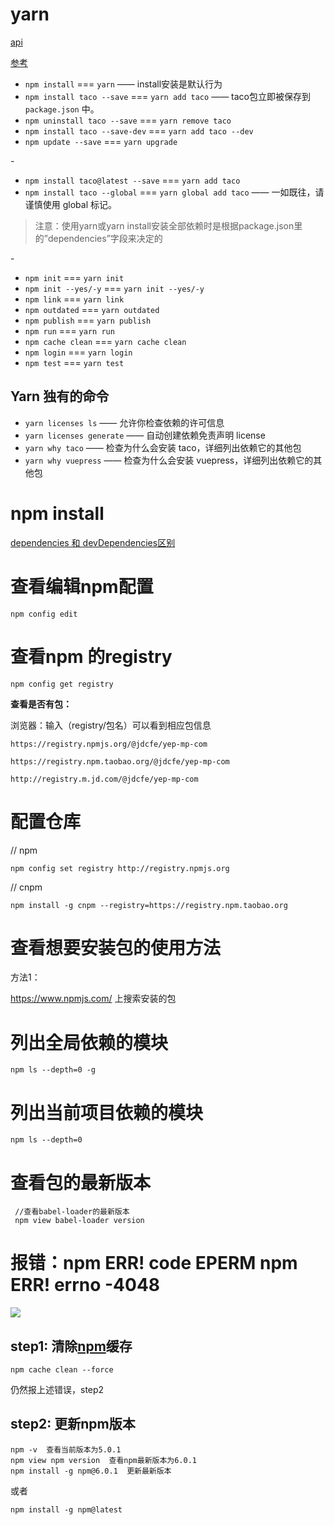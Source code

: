 # yarn

[api](https://yarnpkg.com/en/docs/cli/create)

[参考](https://www.jianshu.com/p/35008b80f698)

- `npm install` === `yarn` —— install安装是默认行为
- `npm install taco --save` === `yarn add taco` —— taco包立即被保存到 `package.json` 中。
- `npm uninstall taco --save` === `yarn remove taco`
- `npm install taco --save-dev` === `yarn add taco --dev`
- `npm update --save` === `yarn upgrade`

\-

- `npm install taco@latest --save` === `yarn add taco`
- `npm install taco --global` === `yarn global add taco` —— 一如既往，请谨慎使用 global 标记。

> 注意：使用yarn或yarn install安装全部依赖时是根据package.json里的”dependencies”字段来决定的

\-

- `npm init` === `yarn init`
- `npm init --yes/-y` === `yarn init --yes/-y`
- `npm link` === `yarn link`
- `npm outdated` === `yarn outdated`
- `npm publish` === `yarn publish`
- `npm run` === `yarn run`
- `npm cache clean` === `yarn cache clean`
- `npm login` === `yarn login`
- `npm test` === `yarn test`

## Yarn 独有的命令

- `yarn licenses ls` —— 允许你检查依赖的许可信息
- `yarn licenses generate` —— 自动创建依赖免责声明 license
- `yarn why taco` —— 检查为什么会安装 taco，详细列出依赖它的其他包
- `yarn why vuepress` —— 检查为什么会安装 vuepress，详细列出依赖它的其他包

# npm install

[dependencies 和 devDependencies区别](https://blog.csdn.net/csdn_yudong/article/details/83721870)



# 查看编辑npm配置

```
npm config edit
```

# 查看npm 的registry

```
npm config get registry
```

**查看是否有包：**

浏览器：输入（registry/包名）可以看到相应包信息

```
https://registry.npmjs.org/@jdcfe/yep-mp-com
```

```
https://registry.npm.taobao.org/@jdcfe/yep-mp-com
```

```
http://registry.m.jd.com/@jdcfe/yep-mp-com
```



# 配置仓库

// npm 

```
npm config set registry http://registry.npmjs.org
```



// cnpm

```
npm install -g cnpm --registry=https://registry.npm.taobao.org
```



# 查看想要安装包的使用方法

方法1： 

https://www.npmjs.com/ 上搜索安装的包



# 列出全局依赖的模块

```
npm ls --depth=0 -g
```

# 列出当前项目依赖的模块

```
npm ls --depth=0
```



# 查看包的最新版本

```
 //查看babel-loader的最新版本
 npm view babel-loader version
```



# 报错：npm ERR! code EPERM npm ERR! errno -4048

![](E:\self\记录\myNotes\images\npm_1.png)

## step1: 清除[npm](https://www.baidu.com/s?wd=npm&tn=24004469_oem_dg&rsv_dl=gh_pl_sl_csd)缓存

```
npm cache clean --force
```

仍然报上述错误，step2

## step2: 更新npm版本

```
npm -v  查看当前版本为5.0.1
npm view npm version  查看npm最新版本为6.0.1
npm install -g npm@6.0.1  更新最新版本
```

或者

```
npm install -g npm@latest
```


